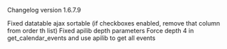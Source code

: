 Changelog version 1.6.7.9
 
Fixed datatable ajax sortable (if checkboxes enabled, remove that column from order th list)
Fixed apilib depth parameters
Force depth 4 in get_calendar_events and use apilib to get all events
